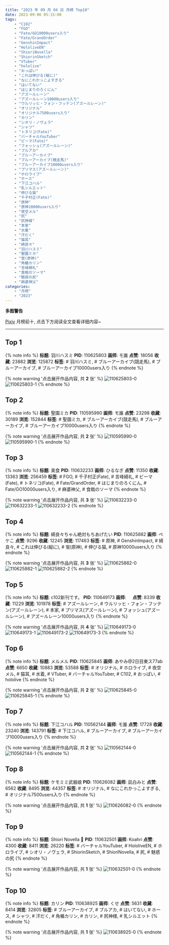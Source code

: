 ```yaml
---
title: "2023 年 09 月 04 日 月榜 Top10"
date: 2023-09-06 05:15:08
tags:
    - "C102"
    - "FGO"
    - "Fate/GO10000users入り"
    - "Fate/GrandOrder"
    - "GenshinImpact"
    - "HololiveEN"
    - "ShioriNovella"
    - "ShiorinSketch"
    - "VTuber"
    - "hololive"
    - "おっぱい"
    - "これは伸びる(縦に)"
    - "なにこれかっこよすぎる"
    - "はいてない"
    - "はじまりのろくにん"
    - "アズールレーン"
    - "アズールレーン10000users入り"
    - "ウルリッヒ・フォン・フッテン(アズールレーン)"
    - "オリジナル"
    - "オリジナル7500users入り"
    - "カリン"
    - "シオリ・ノヴェラ"
    - "シャツ"
    - "トネリコ(Fate)"
    - "バーチャルYouTuber"
    - "ビーマ(Fate)"
    - "フォッシュ(アズールレーン)"
    - "ブルアカ"
    - "ブルーアーカイブ"
    - "ブルーアーカイブ(競走馬)"
    - "ブルーアーカイブ10000users入り"
    - "プリマス(アズールレーン)"
    - "ホロライブ"
    - "ホース"
    - "下江コハル"
    - "乳シルエット"
    - "伸びる猫"
    - "千子村正(Fate)"
    - "原神"
    - "原神10000users入り"
    - "夜空メル"
    - "尻"
    - "尻神様"
    - "本家"
    - "水着"
    - "汗だく"
    - "猫耳"
    - "綺良々"
    - "羽川ハスミ"
    - "聖園ミカ"
    - "蛍(原神)"
    - "角楯カリン"
    - "言峰綺礼"
    - "食戟のソーマ"
    - "魅惑の尻"
    - "麻婆神父"
categories:
    - "月榜"
    - "2023"
---
```


<i class="fa fa-triangle-exclamation"></i>**多图警告**<i class="fa fa-triangle-exclamation"></i>

[Pixiv](https://www.pixiv.net/) 月榜前十, 点击下方阅读全文查看详细内容~

<!-- more -->

---

## Top 1

{% note info %}
**标题**: 羽川ハスミ
**PID**: 110625803 **画师**: モ誰
**点赞**: 18056 **收藏**: 23882 **浏览**: 125872
**标签**: # 羽川ハスミ, # ブルーアーカイブ(競走馬), # ブルーアーカイブ, # ブルーアーカイブ10000users入り
{% endnote %}

{% note warning '点击展开作品内容, 共 **2** 张' %}
![110625803-0](https://i.pixiv.re/img-original/img/2023/08/08/00/01/36/110625803_p0.jpg)
![110625803-1](https://i.pixiv.re/img-original/img/2023/08/08/00/01/36/110625803_p1.jpg)
{% endnote %}

## Top 2

{% note info %}
**标题**: 聖園ミカ
**PID**: 110595990 **画师**: モ誰
**点赞**: 23298 **收藏**: 30189 **浏览**: 152844
**标签**: # 聖園ミカ, # ブルーアーカイブ(競走馬), # ブルーアーカイブ, # ブルーアーカイブ10000users入り
{% endnote %}

{% note warning '点击展开作品内容, 共 **2** 张' %}
![110595990-0](https://i.pixiv.re/img-original/img/2023/08/07/00/01/22/110595990_p0.jpg)
![110595990-1](https://i.pixiv.re/img-original/img/2023/08/07/00/01/22/110595990_p1.jpg)
{% endnote %}

## Top 3

{% note info %}
**标题**: 美食
**PID**: 110632233 **画师**: ひるなぎ
**点赞**: 11350 **收藏**: 13363 **浏览**: 256459
**标签**: # FGO, # 千子村正(Fate), # 言峰綺礼, # ビーマ(Fate), # トネリコ(Fate), # Fate/GrandOrder, # はじまりのろくにん, # Fate/GO10000users入り, # 麻婆神父, # 食戟のソーマ
{% endnote %}

{% note warning '点击展开作品内容, 共 **3** 张' %}
![110632233-0](https://i.pixiv.re/img-original/img/2023/08/08/06/00/11/110632233_p0.jpg)
![110632233-1](https://i.pixiv.re/img-original/img/2023/08/08/06/00/11/110632233_p1.jpg)
![110632233-2](https://i.pixiv.re/img-original/img/2023/08/08/06/00/11/110632233_p2.jpg)
{% endnote %}

## Top 4

{% note info %}
**标题**: 綺良々ちゃん絶対もちあげたい
**PID**: 110625882 **画师**: ペケこ
**点赞**: 9296 **收藏**: 12245 **浏览**: 117463
**标签**: # 原神, # GenshinImpact, # 綺良々, # これは伸びる(縦に), # 蛍(原神), # 伸びる猫, # 原神10000users入り
{% endnote %}

{% note warning '点击展开作品内容, 共 **3** 张' %}
![110625882-0](https://i.pixiv.re/img-original/img/2023/08/08/00/02/22/110625882_p0.png)
![110625882-1](https://i.pixiv.re/img-original/img/2023/08/08/00/02/22/110625882_p1.png)
![110625882-2](https://i.pixiv.re/img-original/img/2023/08/08/00/02/22/110625882_p2.png)
{% endnote %}

## Top 5

{% note info %}
**标题**: c102新刊です。
**PID**: 110649173 **画师**: ㅤ
**点赞**: 8339 **收藏**: 11229 **浏览**: 101978
**标签**: # アズールレーン, # ウルリッヒ・フォン・フッテン(アズールレーン), # 本家, # プリマス(アズールレーン), # フォッシュ(アズールレーン), # アズールレーン10000users入り
{% endnote %}

{% note warning '点击展开作品内容, 共 **4** 张' %}
![110649173-0](https://i.pixiv.re/img-original/img/2023/08/08/21/10/02/110649173_p0.png)
![110649173-1](https://i.pixiv.re/img-original/img/2023/08/08/21/10/02/110649173_p1.png)
![110649173-2](https://i.pixiv.re/img-original/img/2023/08/08/21/10/02/110649173_p2.png)
![110649173-3](https://i.pixiv.re/img-original/img/2023/08/08/21/10/02/110649173_p3.png)
{% endnote %}

## Top 6

{% note info %}
**标题**: メルメル
**PID**: 110625845 **画师**: あやみ@2日目東ス77ab
**点赞**: 6650 **收藏**: 10883 **浏览**: 53588
**标签**: # オリジナル, # ホロライブ, # 夜空メル, # 猫耳, # 水着, # VTuber, # バーチャルYouTuber, # C102, # おっぱい, # hololive
{% endnote %}

{% note warning '点击展开作品内容, 共 **2** 张' %}
![110625845-0](https://i.pixiv.re/img-original/img/2023/08/08/00/02/00/110625845_p0.png)
![110625845-1](https://i.pixiv.re/img-original/img/2023/08/08/00/02/00/110625845_p1.png)
{% endnote %}

## Top 7

{% note info %}
**标题**: 下江コハル
**PID**: 110562144 **画师**: モ誰
**点赞**: 17728 **收藏**: 23240 **浏览**: 143791
**标签**: # 下江コハル, # ブルーアーカイブ, # ブルーアーカイブ10000users入り
{% endnote %}

{% note warning '点击展开作品内容, 共 **2** 张' %}
![110562144-0](https://i.pixiv.re/img-original/img/2023/08/06/00/01/36/110562144_p0.jpg)
![110562144-1](https://i.pixiv.re/img-original/img/2023/08/06/00/01/36/110562144_p1.jpg)
{% endnote %}

## Top 8

{% note info %}
**标题**: ケモミミ武器娘
**PID**: 110626082 **画师**: 凪白みと
**点赞**: 6562 **收藏**: 8495 **浏览**: 44357
**标签**: # オリジナル, # なにこれかっこよすぎる, # オリジナル7500users入り
{% endnote %}

{% note warning '点击展开作品内容, 共 **1** 张' %}
![110626082-0](https://i.pixiv.re/img-original/img/2023/08/08/00/04/55/110626082_p0.png)
{% endnote %}

## Top 9

{% note info %}
**标题**: Shiori Novella 🖤
**PID**: 110632501 **画师**: Koahri
**点赞**: 4300 **收藏**: 8411 **浏览**: 26220
**标签**: # バーチャルYouTuber, # HololiveEN, # ホロライブ, # シオリ・ノヴェラ, # ShiorinSketch, # ShioriNovella, # 尻, # 魅惑の尻
{% endnote %}

{% note warning '点击展开作品内容, 共 **1** 张' %}
![110632501-0](https://i.pixiv.re/img-original/img/2023/08/08/06/25/33/110632501_p0.png)
{% endnote %}

## Top 10

{% note info %}
**标题**: カリン
**PID**: 110638925 **画师**: くせ
**点赞**: 5631 **收藏**: 8414 **浏览**: 32805
**标签**: # ブルーアーカイブ, # ブルアカ, # はいてない, # ホース, # シャツ, # 汗だく, # 角楯カリン, # カリン, # 尻神様, # 乳シルエット
{% endnote %}

{% note warning '点击展开作品内容, 共 **1** 张' %}
![110638925-0](https://i.pixiv.re/img-original/img/2023/08/08/13/55/35/110638925_p0.png)
{% endnote %}

